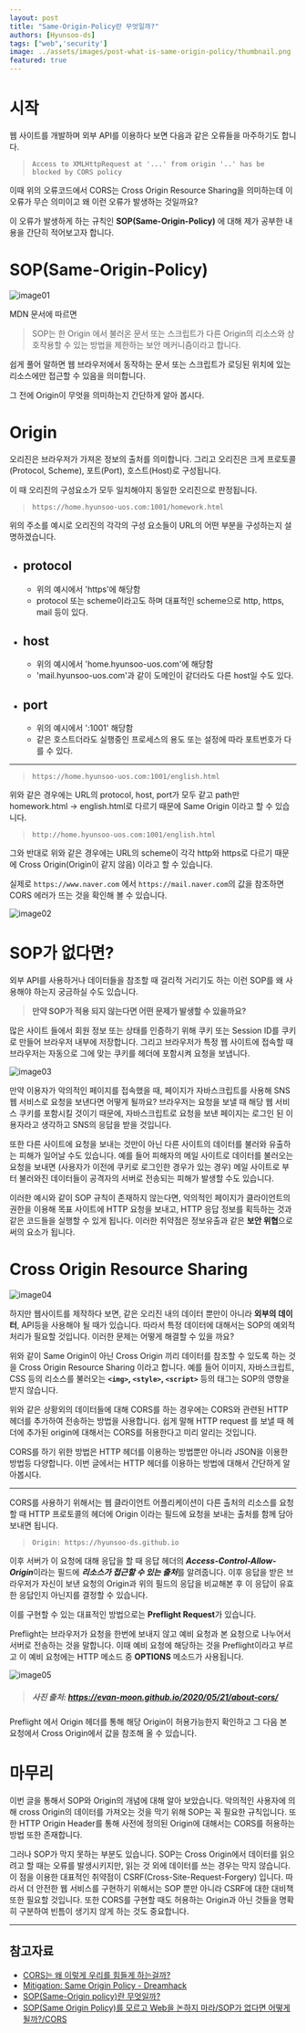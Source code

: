 ```yaml
---
layout: post
title: "Same-Origin-Policy란 무엇일까?"
authors: [Hyunsoo-ds]
tags: ["web",'security']
image: ../assets/images/post-what-is-same-origin-policy/thumbnail.png
featured: true
---
```

# **시작**

웹 사이트를 개발하며 외부 API를 이용하다 보면 다음과 같은 오류들을 마주하기도 합니다.

>``` Access to XMLHttpRequest at '...' from origin '..' has be blocked by CORS policy ```

이때 위의 오류코드에서 CORS는 Cross Origin Resource Sharing을 의미하는데 이 오류가 무슨 의미이고 왜 이런 오류가 발생하는 것일까요?

이 오류가 발생하게 하는 규칙인  **SOP(Same-Origin-Policy)** 에 대해 제가 공부한 내용을 간단히 적어보고자 합니다.


# **SOP(Same-Origin-Policy)**

![image01](../assets/images/post-what-is-same-origin-policy\head.png)

MDN 문서에 따르면
>SOP는 한 Origin 에서 불러온 문서 또는 스크립트가 다른 Origin의 리소스와 상호작용할 수 있는 방법을 제한하는 보안 메커니즘이라고 합니다.

쉽게 풀어 말하면 웹 브라우저에서 동작하는 문서 또는 스크립트가 로딩된 위치에 있는 리소스에만 접근할 수 있음을 의미합니다.

그 전에 Origin이 무엇을 의미하는지 간단하게 알아 봅시다.

# **Origin**

오리진은 브라우저가 가져온 정보의 출처를 의미합니다. 그리고 오리진은 크게 프로토콜(Protocol, Scheme), 포트(Port), 호스트(Host)로 구성됩니다.

이 때 오리진의 구성요소가 모두 일치해야지 동일한 오리진으로 판정됩니다.

> ``` https://home.hyunsoo-uos.com:1001/homework.html ```

위의 주소를 예시로 오리진의 각각의 구성 요소들이 URL의 어떤 부분을 구성하는지 설명하겠습니다.

* ## **protocol**
  
  * 위의 예시에서 'https'에 해당함
  * protocol 또는 scheme이라고도 하며 대표적인 scheme으로 http, https, mail 등이 있다.
  
* ## **host**
  
  * 위의 예시에서 'home.hyunsoo-uos.com'에 해당함
  * 'mail.hyunsoo-uos.com'과 같이 도메인이 같더라도 다른 host일 수도 있다.
  
* ## **port**
  
  * 위의 예시에서 ':1001' 해당함
  * 같은 호스트더라도 실행중인 프로세스의 용도 또는 설정에 따라 포트번호가 다를 수 있다.

***
> ``` https://home.hyunsoo-uos.com:1001/english.html ```

위와 같은 경우에는 URL의 protocol, host, port가 모두 같고 path만 homework.html -> english.html로 다르기 때문에 Same Origin 이라고 할 수 있습니다.

> ``` http://home.hyunsoo-uos.com:1001/english.html ```

그와 반대로 위와 같은 경우에는 URL의 scheme이 각각 http와 https로 다르기 때문에 Cross Origin(Origin이 같지 않음) 이라고 할 수 있습니다. 

실제로 ``` https://www.naver.com ``` 에서 ``` https://mail.naver.com ```의 값을 참조하면 CORS 에러가 뜨는 것을 확인해 볼 수 있습니다.

![image02](../assets/images/post-what-is-same-origin-policy/sop_test.png)

# **SOP가 없다면?**
외부 API를 사용하거나 데이터들을 참조할 때 걸리적 거리기도 하는 이런 SOP를 왜 사용해야 하는지 궁금하실 수도 있습니다. 

> **만약 SOP가 적용 되지 않는다면 어떤 문제가 발생할 수 있을까요?**

많은 사이트 들에서 회원 정보 또는 상태를 인증하기 위해 쿠키 또는 Session ID를 쿠키로 만들어 브라우저 내부에 저장합니다. 그리고 브라우저가 특정 웹 사이트에 접속할 때 브라우저는 자동으로 그에 맞는 쿠키를 헤더에 포함시켜 요청을 보냅니다.

![image03](../assets/images/post-what-is-same-origin-policy/cookie.png)

만약 이용자가 악의적인 페이지를 접속했을 때, 페이지가 자바스크립트를 사용해 SNS 웹 서비스로 요청을 보낸다면 어떻게 될까요? 브라우저는 요청을 보낼 때 해당 웹 서비스 쿠키를 포함시킬 것이기 때문에, 자바스크립트로 요청을 보낸 페이지는 로그인 된 이용자라고 생각하고 SNS의 응답을 받을 것입니다.

또한 다른 사이트에 요청을 보내는 것만이 아닌 다른 사이트의 데이터를 불러와 유출하는 피해가 일어날 수도 있습니다. 예를 들어 피해자의 메일 사이트로 데이터를 불러오는 요청을 보내면 (사용자가 이전에 쿠키로 로그인한 경우가 있는 경우) 메일 사이트로 부터 불러와진 데이터들이 공격자의 서버로 전송되는 피해가 발생할 수도 있습니다.

이러한 예시와 같이 SOP 규칙이 존재하지 않는다면, 악의적인 페이지가 클라이언트의 권한을 이용해 목표 사이트에 HTTP  요청을 보내고, HTTP 응답 정보를 획득하는 것과 같은 코드들을 실행할 수 있게 됩니다. 이러한 취약점은 정보유출과 같은 **보안 위협**으로써의 요소가 됩니다.

# **Cross Origin Resource Sharing**

![image04](../assets/images/post-what-is-same-origin-policy/cors.png)

하지만 웹사이트를 제작하다 보면, 같은 오리진 내의 데이터 뿐만이 아니라 **외부의 데이터**, API등을 사용해야 될 때가 있습니다. 따라서 특정 데이터에 대해서는 SOP의 예외적 처리가 필요할 것입니다. 이러한 문제는 어떻게 해결할 수 있을 까요?

위와 같이 Same Origin이 아닌 Cross Origin 끼리 데이터를 참조할 수 있도록 하는 것을 Cross Origin Resource Sharing 이라고 합니다. 예를 들어 이미지, 자바스크립트, CSS 등의 리소스를 불러오는
**`<img>`, `<style>`, `<script>`** 등의 태그는 SOP의 영향을 받지 않습니다.

위와 같은 상황외의 데이터들에 대해 CORS를 하는 경우에는 CORS와 관련된 HTTP 헤더를 추가하여 전송하는 방법을 사용합니다. 쉽게 말해 HTTP request 를 보낼 때 헤더에 추가된 origin에 대해서는 CORS를 허용한다고 미리 알리는 것입니다.

CORS를 하기 위한 방법은 HTTP 헤더를 이용하는 방법뿐만 아니라 JSON을 이용한 방법등 다양합니다. 이번 글에서는 HTTP 헤더를 이용하는 방법에 대해서 간단하게 알아봅시다.

***
CORS를 사용하기 위해서는 웹 클라이언트 어플리케이션이 다른 출처의 리소스를 요청할 때 HTTP 프로토콜의 헤더에 Origin 이라는 필드에 요청을 보내는 출처를 함께 담아 보내면 됩니다.
> ```Origin: https://hyunsoo-ds.github.io```

이후 서버가 이 요청에 대해 응답을 할 때 응답 헤더의 ***Access-Control-Allow-Origin***이라는 필드에 ***리소스가 접근할 수 있는 출처***를 알려줍니다.
이후 응답을 받은 브라우저가 자신이 보낸 요청의 Origin과 위의 필드의 응답을 비교해본 후 이 응답이 유효한 응답인지 아닌지를 결정할 수 있습니다.

이를 구현할 수 있는 대표적인 방법으로는 **Preflight Request**가 있습니다.

Preflight는 브라우저가 요청을 한번에 보내지 않고 예비 요청과 본 요청으로 나누어서 서버로 전송하는 것을 말합니다. 이때 예비 요청에 해당하는 것을 Preflight이라고 부르고 이 예비 요청에는 HTTP 메소드 중 **OPTIONS** 메소드가 사용됩니다.

![image05](../assets/images/post-what-is-same-origin-policy/preflight.png)

> ##### 사진 출처: https://evan-moon.github.io/2020/05/21/about-cors/

Preflight 에서 Origin 헤더를 통해 해당 Origin이 허용가능한지 확인하고 그 다음 본 요청에서 Cross Origin에서 값을 참조해 올 수 있습니다.

# **마무리**

이번 글을 통해서 SOP와 Origin의 개념에 대해 알아 보았습니다. 악의적인 사용자에 의해 cross Origin의 데이터를 가져오는 것을 막기 위해 SOP는 꼭 필요한 규칙입니다. 또한 HTTP Origin Header를 통해 사전에 정의된 Origin에 대해서는 CORS를 허용하는 방법 또한 존재합니다.  

그러나 SOP가 막지 못하는 부분도 있습니다. SOP는 Cross Origin에서 데이터를 읽으려고 할 때는 오류를 발생시키지만, 읽는 것 외에 데이터를 쓰는 경우는 막지 않습니다. 이 점을 이용한 대표적인 취약점이 CSRF(Cross-Site-Request-Forgery) 입니다. 따라서 더 안전한 웹 서비스를 구현하기 위해서는 SOP 뿐만 아니라 CSRF에 대한 대비책 또한 필요할 것입니다. 또한 CORS를 구현할 때도 허용하는 Origin과 아닌 것들을 명확히 구분하여 빈틈이 생기지 않게 하는 것도 중요합니다.

***

## **참고자료**

* [CORS는 왜 이렇게 우리를 힘들게 하는걸까?](https://evan-moon.github.io/2020/05/21/about-cors/)
* [Mitigation: Same Origin Policy - Dreamhack](https://dreamhack.io/lecture/courses/186)
* [SOP(Same-Origin policy)란 무엇일까?](https://dongwooklee96.github.io/post/2021/03/23/sopsame-origin-policy-%EB%9E%80-%EB%AC%B4%EC%97%87%EC%9D%BC%EA%B9%8C.html)
* [SOP(Same Origin Policy)를 모르고 Web을 논하지 마라/SOP가 없다면 어떻게 될까?/CORS](https://www.youtube.com/watch?v=6QV_JpabO7g&t=727s)
